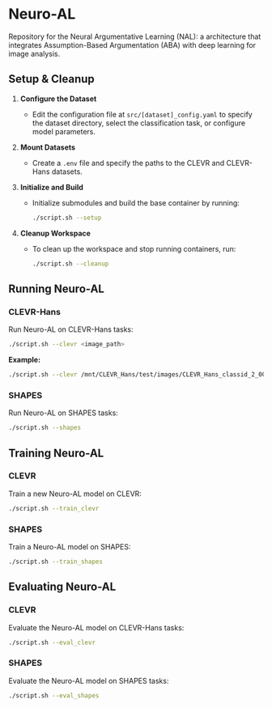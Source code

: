 # Neuro-AL

Repository for the Neural Argumentative Learning (NAL): a architecture that integrates
Assumption-Based Argumentation (ABA) with deep learning for image analysis. 

## Setup & Cleanup

1. **Configure the Dataset**
   - Edit the configuration file at `src/[dataset]_config.yaml` to specify the dataset directory, select the classification task, or configure model parameters.
   
2. **Mount Datasets**
   - Create a `.env` file and specify the paths to the CLEVR and CLEVR-Hans datasets.

3. **Initialize and Build**
   - Initialize submodules and build the base container by running:
     ```sh
     ./script.sh --setup
     ```

4. **Cleanup Workspace**
   - To clean up the workspace and stop running containers, run:
     ```sh
     ./script.sh --cleanup
     ```

## Running Neuro-AL

### CLEVR-Hans
Run Neuro-AL on CLEVR-Hans tasks:
```sh
./script.sh --clevr <image_path>
```
**Example:**
```sh
./script.sh --clevr /mnt/CLEVR_Hans/test/images/CLEVR_Hans_classid_2_000737.png
```

### SHAPES
Run Neuro-AL on SHAPES tasks:
```sh
./script.sh --shapes
```

## Training Neuro-AL

### CLEVR
Train a new Neuro-AL model on CLEVR:
```sh
./script.sh --train_clevr
```

### SHAPES
Train a Neuro-AL model on SHAPES:
```sh
./script.sh --train_shapes
```

## Evaluating Neuro-AL

### CLEVR
Evaluate the Neuro-AL model on CLEVR-Hans tasks:
```sh
./script.sh --eval_clevr
```

### SHAPES
Evaluate the Neuro-AL model on SHAPES tasks:
```sh
./script.sh --eval_shapes
```

